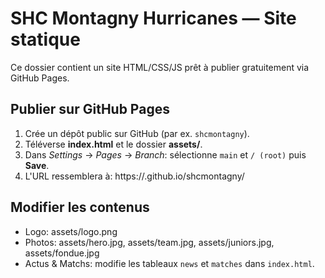 # SHC Montagny Hurricanes — Site statique
Ce dossier contient un site HTML/CSS/JS prêt à publier gratuitement via GitHub Pages.

## Publier sur GitHub Pages
1. Crée un dépôt public sur GitHub (par ex. `shcmontagny`).
2. Téléverse **index.html** et le dossier **assets/**.
3. Dans *Settings* → *Pages* → *Branch*: sélectionne `main` et `/ (root)` puis **Save**.
4. L'URL ressemblera à: https://<ton-pseudo>.github.io/shcmontagny/

## Modifier les contenus
- Logo: assets/logo.png
- Photos: assets/hero.jpg, assets/team.jpg, assets/juniors.jpg, assets/fondue.jpg
- Actus & Matchs: modifie les tableaux `news` et `matches` dans `index.html`.
